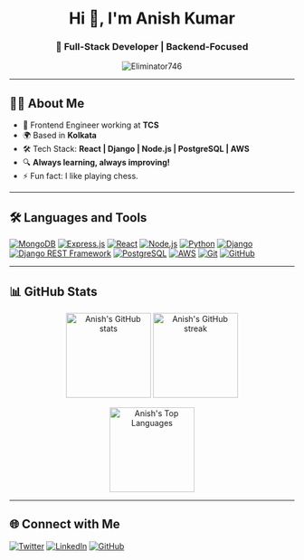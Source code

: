 <h1 align="center">Hi 👋, I'm Anish Kumar</h1>
<h3 align="center">🚀 Full-Stack Developer | Backend-Focused</h3>

<p align="center">
  <img src="https://komarev.com/ghpvc/?username=Eliminator746&label=Profile%20views&color=0077b6&style=flat" alt="Eliminator746" />
</p>

---

## 🧑‍💻 About Me

- 💼 Frontend Engineer working at **TCS**
- 🌍 Based in **Kolkata**
- 🛠 Tech Stack: **React | Django | Node.js | PostgreSQL | AWS**
- 🔍 **Always learning, always improving!**
- ⚡️ Fun fact: I like playing chess.

---

## 🛠️ Languages and Tools

<p align="left">
  <a href="https://www.mongodb.com/" target="_blank"><img src="https://img.shields.io/badge/MongoDB-00ED64?style=flat&logo=mongodb&logoColor=white" alt="MongoDB" /></a>
  <a href="https://expressjs.com/" target="_blank"><img src="https://img.shields.io/badge/Express.js-20232A?style=flat&logo=express&logoColor=white" alt="Express.js" /></a>
  <a href="https://reactjs.org/" target="_blank"><img src="https://img.shields.io/badge/React-0077b6?style=flat&logo=react&logoColor=white" alt="React" /></a>
  <a href="https://nodejs.org/" target="_blank"><img src="https://img.shields.io/badge/Node.js-228B22?style=flat&logo=node.js&logoColor=white" alt="Node.js" /></a>
  <a href="https://www.python.org/" target="_blank"><img src="https://img.shields.io/badge/Python-3776AB?style=flat&logo=python&logoColor=white" alt="Python" /></a>
  <a href="https://www.djangoproject.com/" target="_blank"><img src="https://img.shields.io/badge/Django-092E20?style=flat&logo=django&logoColor=white" alt="Django" /></a>
  <a href="https://www.django-rest-framework.org/" target="_blank"><img src="https://img.shields.io/badge/Django%20REST%20Framework-0077b6?style=flat&logo=django&logoColor=white" alt="Django REST Framework" /></a>
  <a href="https://www.postgresql.org/" target="_blank"><img src="https://img.shields.io/badge/PostgreSQL-336791?style=flat&logo=postgresql&logoColor=white" alt="PostgreSQL" /></a>
  <a href="https://aws.amazon.com/" target="_blank"><img src="https://img.shields.io/badge/AWS-232F3E?style=flat&logo=amazon-aws&logoColor=white" alt="AWS" /></a>
  <a href="https://git-scm.com/" target="_blank"><img src="https://img.shields.io/badge/Git-e34c26?style=flat&logo=git&logoColor=white" alt="Git" /></a>
  <a href="https://github.com/" target="_blank"><img src="https://img.shields.io/badge/GitHub-22272e?style=flat&logo=github&logoColor=white" alt="GitHub" /></a>
</p>

---

## 📊 GitHub Stats

<p align="center">
  <img height="150em" src="https://github-readme-stats.vercel.app/api?username=Eliminator746&show_icons=true&hide_title=true&count_private=true&theme=github_dark" alt="Anish's GitHub stats" />
  <img height="150em" src="https://github-readme-streak-stats.herokuapp.com/?user=Eliminator746&theme=github-dark-blue" alt="Anish's GitHub streak" />
</p>
<p align="center">
  <img height="150em" src="https://github-readme-stats.vercel.app/api/top-langs/?username=Eliminator746&layout=compact&theme=github_dark" alt="Anish's Top Languages" />
</p>

---

## 🌐 Connect with Me

<p align="left">
  <a href="https://twitter.com/kumar9255" target="blank"><img src="https://img.shields.io/badge/Twitter-0077b6?style=flat&logo=twitter&logoColor=white" alt="Twitter" /></a>
  <a href="https://www.linkedin.com/in/anish-kumar-85679a224/" target="blank"><img src="https://img.shields.io/badge/LinkedIn-0A66C2?style=flat&logo=linkedin&logoColor=white" alt="LinkedIn" /></a>
  <a href="https://github.com/Eliminator746" target="blank"><img src="https://img.shields.io/badge/GitHub-22272e?style=flat&logo=github&logoColor=white" alt="GitHub" /></a>
</p>

